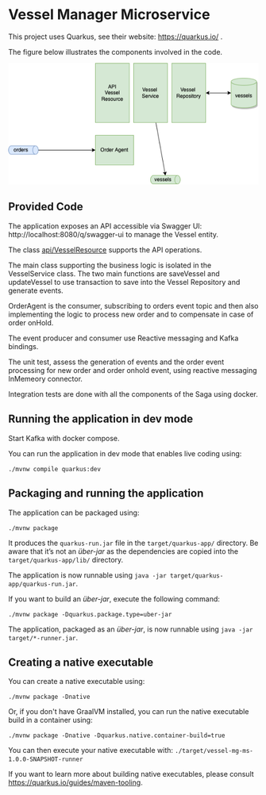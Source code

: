 # Vessel Manager Microservice

This project uses Quarkus, see their website: https://quarkus.io/ .

The figure below illustrates the components involved in the code.

![](./docs/app-struct.drawio.png)

## Provided Code

The application exposes an API accessible via Swagger UI: http://localhost:8080/q/swagger-ui to manage the Vessel entity. 

The class [api/VesselResource]() supports the API operations.

The main class supporting the business logic is isolated in the VesselService class. The two main functions are saveVessel and updateVessel to use transaction to save into the Vessel Repository and generate events.

OrderAgent is the consumer, subscribing to orders event topic and then also implementing the logic to process new order and to compensate in case of order onHold.

The event producer and consumer use Reactive messaging and Kafka bindings.

The unit test, assess the generation of events and the order event processing for new order and order onhold event, using reactive messaging InMemeory connector.

Integration tests are done with all the components of the Saga using docker.

## Running the application in dev mode

Start Kafka with docker compose.

You can run the application in dev mode that enables live coding using:

```shell script
./mvnw compile quarkus:dev
```


## Packaging and running the application

The application can be packaged using:

```shell script
./mvnw package
```

It produces the `quarkus-run.jar` file in the `target/quarkus-app/` directory.
Be aware that it’s not an _über-jar_ as the dependencies are copied into the `target/quarkus-app/lib/` directory.

The application is now runnable using `java -jar target/quarkus-app/quarkus-run.jar`.

If you want to build an _über-jar_, execute the following command:
```shell script
./mvnw package -Dquarkus.package.type=uber-jar
```

The application, packaged as an _über-jar_, is now runnable using `java -jar target/*-runner.jar`.

## Creating a native executable

You can create a native executable using: 
```shell script
./mvnw package -Dnative
```

Or, if you don't have GraalVM installed, you can run the native executable build in a container using: 
```shell script
./mvnw package -Dnative -Dquarkus.native.container-build=true
```

You can then execute your native executable with: `./target/vessel-mg-ms-1.0.0-SNAPSHOT-runner`

If you want to learn more about building native executables, please consult https://quarkus.io/guides/maven-tooling.



